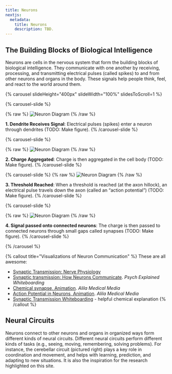 ```yaml
---
title: Neurons
nextjs:
  metadata:
    title: Neurons
    description: TBD.
---
```


## The Building Blocks of Biological Intelligence
Neurons are cells in the nervous system that form the building blocks of biological intelligence. They communicate with one another by  receiving, processing, and transmitting electrical pulses (called spikes) to and from other neurons and organs in the body. These signals help people think, feel, and react to the world around them.

{% carousel slideHeight="400px" slideWidth="100%" slidesToScroll=1 %}

{% carousel-slide %}

{% raw %}
<img src="/braid-docs/images/brain/neuron-anatomy.png" alt="Neuron Diagram" class="h-max-[280px] mx-auto my-0" />
{% /raw %}

**1. Dendrite Receives Signal**: Electrical pulses (spikes) enter a neuron through dendrites (TODO: Make figure).
{% /carousel-slide %}

{% carousel-slide %}

{% raw %}
<img src="/braid-docs/images/brain/neuron-anatomy.png" alt="Neuron Diagram" class="h-max-[280px] mx-auto my-0" />
{% /raw %}

**2. Charge Aggregated**: Charge is then aggregated in the cell body (TODO: Make figure).
{% /carousel-slide %}

{% carousel-slide %}
{% raw %}
<img src="/braid-docs/images/brain/neuron-anatomy.png" alt="Neuron Diagram" class="h-max-[280px] mx-auto my-0" />
{% /raw %}

**3. Threshold Reached**: When a threshold is reached (at the axon hillock), an electrical pulse travels down the axon (called an “action potential”) (TODO: Make figure).
{% /carousel-slide %}

{% carousel-slide %}

{% raw %}
<img src="/braid-docs/images/brain/neuron-anatomy.png" alt="Neuron Diagram" class="h-max-[280px] mx-auto my-0" />
{% /raw %}

**4. Signal passed onto connected neurons**: The charge is then passed to connected neurons through small gaps called synapses (TODO: Make figure).
{% /carousel-slide %}

{% /carousel %}


{% callout title="Visualizations of Neuron Communication" %}
These are all awesome:
* [Synaptic Transmission: Nerve Physiology](https://www.youtube.com/watch?v=IeQguJrBl5o)
* [Synaptic transmission: How Neurons Communicate](https://www.youtube.com/watch?v=Y24vUbOn6N8). *Psych Explained Whiteboarding*
* [Chemical synapse, Animation](https://www.youtube.com/watch?v=cZwb8zqAPXc). *Alila Medical Media*
* [Action Potential in Neurons, Animation](https://www.youtube.com/watch?v=iBDXOt_uHTQ). *Alila Medical Media*
* [Synaptic Transmission Whiteboarding](https://www.youtube.com/watch?v=fhiJo1QYGtA) - helpful chemical explanation
{% /callout %}


## Neural Circuits
Neurons connect to other neurons and organs in organized ways form different kinds of neural circuits. Different neural circuits perform different kinds of tasks (e.g., seeing, moving, remembering, solving problems). For instance, the cerebellar circuit (pictured right) plays a key role in coordination and movement, and helps with learning, prediction, and adapting to new situations. It is also the inspiration for the research highlighted on this site.